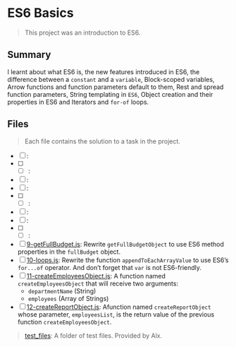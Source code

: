 # ES6 Basics

> This project was an introduction to ES6.

## Summary

I learnt about what ES6 is, the new features introduced in ES6, the difference between a `constant` and a `variable`, Block-scoped variables, Arrow functions and function parameters default to them, Rest and spread function parameters, String templating in `ES6`, Object creation and their properties in ES6 and Iterators and `for-of` loops.

## Files

> Each file contains the solution to a task in the project.

- [ ] [](https://github.com/Ebube-Ochemba/alx-backend-javascript/blob/main/0x00-ES6_basics/):
- [ ] - [ ] [](https://github.com/Ebube-Ochemba/alx-backend-javascript/blob/main/0x00-ES6_basics/):
- [ ] [](https://github.com/Ebube-Ochemba/alx-backend-javascript/blob/main/0x00-ES6_basics/):
- [ ] [](https://github.com/Ebube-Ochemba/alx-backend-javascript/blob/main/0x00-ES6_basics/):
- [ ] - [ ] [](https://github.com/Ebube-Ochemba/alx-backend-javascript/blob/main/0x00-ES6_basics/):
- [ ] [](https://github.com/Ebube-Ochemba/alx-backend-javascript/blob/main/0x00-ES6_basics/):
- [ ] [](https://github.com/Ebube-Ochemba/alx-backend-javascript/blob/main/0x00-ES6_basics/):
- [ ] - [ ] [](https://github.com/Ebube-Ochemba/alx-backend-javascript/blob/main/0x00-ES6_basics/):
- [ ] [9-getFullBudget.js](https://github.com/Ebube-Ochemba/alx-backend-javascript/blob/main/0x00-ES6_basics/9-getFullBudget.js): Rewrite `getFullBudgetObject` to use ES6 method properties in the `fullBudget` object.
- [ ] [10-loops.js](https://github.com/Ebube-Ochemba/alx-backend-javascript/blob/main/0x00-ES6_basics/10-loops.js): Rewrite the function `appendToEachArrayValue` to use ES6’s `for...of` operator. And don’t forget that `var` is not ES6-friendly.
- [ ] [11-createEmployeesObject.js](https://github.com/Ebube-Ochemba/alx-backend-javascript/blob/main/0x00-ES6_basics/11-createEmployeesObject.js): A function named `createEmployeesObject` that will receive two arguments:
  - `departmentName` (String)
  - `employees` (Array of Strings)
- [ ] [12-createReportObject.js](https://github.com/Ebube-Ochemba/alx-backend-javascript/blob/main/0x00-ES6_basics/12-createReportObject.js): Afunction named `createReportObject` whose parameter, `employeesList`, is the return value of the previous function `createEmployeesObject`.

> [test_files](): A folder of test files. Provided by Alx.
